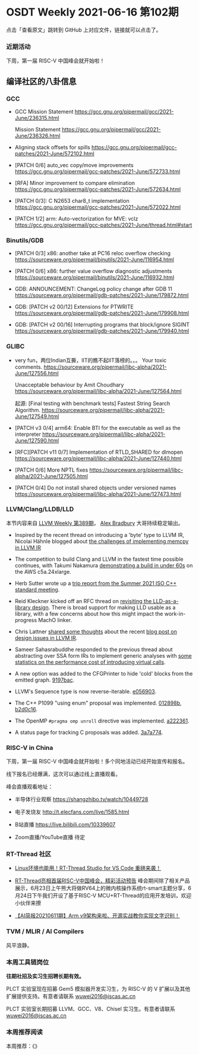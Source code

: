 # OSDT Weekly 2021-06-16 第102期

点击「查看原文」跳转到 GitHub 上对应文件，链接就可以点击了。

### 近期活动

下周，第一届 RISC-V 中国峰会就开始啦！

## 编译社区的八卦信息

### GCC

- GCC Mission Statement
  https://gcc.gnu.org/pipermail/gcc/2021-June/236315.html

  Mission Statement
  https://gcc.gnu.org/pipermail/gcc/2021-June/236326.html

- Aligning stack offsets for spills
  https://gcc.gnu.org/pipermail/gcc-patches/2021-June/572102.html

- [PATCH 0/6] auto_vec copy/move improvements
  https://gcc.gnu.org/pipermail/gcc-patches/2021-June/572733.html

- [RFA] Minor improvement to compare elimination
  https://gcc.gnu.org/pipermail/gcc-patches/2021-June/572634.html

- [PATCH 0/3]: C N2653 char8_t implementation
  https://gcc.gnu.org/pipermail/gcc-patches/2021-June/572022.html

- [PATCH 1/2] arm: Auto-vectorization for MVE: vclz
  https://gcc.gnu.org/pipermail/gcc-patches/2021-June/thread.html#start

### Binutils/GDB

- [PATCH 0/3] x86: another take at PC16 reloc overflow checking
  https://sourceware.org/pipermail/binutils/2021-June/116954.html

- [PATCH 0/6] x86: further value overflow diagnostic adjustments
  https://sourceware.org/pipermail/binutils/2021-June/116932.html

- GDB: ANNOUNCEMENT: ChangeLog policy change after GDB 11
  https://sourceware.org/pipermail/gdb-patches/2021-June/179872.html

- GDB: [PATCH v2 00/12] Extensions for PTWRITE
  https://sourceware.org/pipermail/gdb-patches/2021-June/179908.html

- GDB: [PATCH v2 00/16] Interrupting programs that block/ignore SIGINT
  https://sourceware.org/pipermail/gdb-patches/2021-June/179940.html

### GLIBC

- very fun，两位Indian互撕，IIT的瞧不起IIT落榜的。。。
  Your toxic comments.
  https://sourceware.org/pipermail/libc-alpha/2021-June/127556.html

  Unacceptable behaviour by Amit Choudhary
  https://sourceware.org/pipermail/libc-alpha/2021-June/127564.html  

  起源: [Final testing with benchmark tests] Fastest String Search Algorithm.
  https://sourceware.org/pipermail/libc-alpha/2021-June/127549.html

- [PATCH v3 0/4] arm64: Enable BTI for the executable as well as the interpreter
  https://sourceware.org/pipermail/libc-alpha/2021-June/127590.html

- [RFC][PATCH v11 0/7] Implementation of RTLD_SHARED for dlmopen
  https://sourceware.org/pipermail/libc-alpha/2021-June/127440.html

- [PATCH 0/6] More NPTL fixes
  https://sourceware.org/pipermail/libc-alpha/2021-June/127505.html

- [PATCH 0/4] Do not install shared objects under versioned names
  https://sourceware.org/pipermail/libc-alpha/2021-June/127473.html

### LLVM/Clang/LLDB/LLD

本节内容来自 [LLVM Weekly 第389期](http://llvmweekly.org/issue/389)，
[Alex Bradbury](https://www.linkedin.com/in/alex-bradbury/) 大哥持续稳定输出。

* Inspired by the recent thread on introducing a 'byte' type to LLVM IR, Nicolai Hähnle blogged about [the challenges of implementing memcpy in LLVM IR](https://nhaehnle.blogspot.com/2021/06/can-memcpy-be-implemented-in-llvm-ir.html)

* The competition to build Clang and LLVM in the fastest time possible continues, with Takumi Nakamura [demonstrating a build in under 60s](https://twitter.com/chapuni/status/1401519362058555393) on the AWS c5a.24xlarge.

* Herb Sutter wrote up a [trip report from the Summer 2021 ISO C++ standard meeting](https://herbsutter.com/2021/06/09/trip-report-summer-2021-iso-c-standards-meeting-virtual/).

* Reid Kleckner kicked off an RFC thread on [revisiting the LLD-as-a-library design](https://lists.llvm.org/pipermail/llvm-dev/2021-June/151031.html).
  There is broad support for making LLD usable as a library, with a few concerns about how this might impact the work-in-progress MachO linker.

* Chris Lattner [shared some thoughts](https://lists.llvm.org/pipermail/llvm-dev/2021-June/150995.html) about the recent [blog post on design issues in LLVM IR](https://www.npopov.com/2021/06/02/Design-issues-in-LLVM-IR.html).

* Sameer Sahasrabuddhe responded to the previous thread about abstracting
  over SSA form IRs to implement generic analyses with [some statistics on the
  performance cost of introducing virtual
  calls](https://lists.llvm.org/pipermail/llvm-dev/2021-June/150990.html).

* A new option was added to the CFGPrinter to hide 'cold' blocks from the
  emitted graph. [9197bac](https://reviews.llvm.org/rG9197bac297f7).

* LLVM's Sequence type is now reverse-iterable.
  [e056903](https://reviews.llvm.org/rGe0569033e21d).

* The C++ P1099 "using enum" proposal was implemented.
  [012898b](https://reviews.llvm.org/rG012898b92cad),
  [b2d0c16](https://reviews.llvm.org/rGb2d0c16e91f3).

* The OpenMP `#pragma omp unroll` directive was implemented.
  [a222361](https://reviews.llvm.org/rGa22236120f17).

* A status page for tracking C proposals was added.
  [3a7a774](https://reviews.llvm.org/rG3a7a77494178).


### RISC-V in China

下周，第一届 RISC-V 中国峰会就开始啦！多个同地活动已经开始宣传和报名。

线下报名已经爆满，这次可以通过线上直播观看。

峰会直播观看地址：

- 半导体行业观察
  https://shangzhibo.tv/watch/10449728

- 电子发烧友
  http://t.elecfans.com/live/1585.html

- B站直播
  https://live.bilibili.com/10339607

- Zoom直播/YouTube直播
  待定

### RT-Thread 社区

- [Linux环境也能用！RT-Thread Studio for VS Code 重磅来袭！](https://mp.weixin.qq.com/s/OzjSP4hy4n4HJkF6hdxLZQ)

- [RT-Thread亮相首届RISC-V中国峰会，精彩活动预告](https://mp.weixin.qq.com/s/TSu2-sESU9wnWKWXWn4hzQ) 峰会期间除了相关产品展示，6月23日上午熊大将做RV64上的微内核操作系统rt-smart主题分享，6月24日下午我们开设了基于RISC-V MCU+RT-Thread的应用开发培训，欢迎小伙伴来撩

- [【AI简报20210611期】Arm v9架构来啦、开源实战教你实现文字识别！](https://mp.weixin.qq.com/s/8tPFAObnmDSpzrX5Gh7p_A)

### TVM / MLIR / AI Compilers

风平浪静。

### 本周工具链岗位

**往期社招及实习生招聘长期有效。**

PLCT 实验室现在招募 Gem5 模拟器开发实习生，为 RISC-V 的 V 扩展以及其他扩展提供支持。有意者请联系 wuwei2016@iscas.ac.cn

PLCT 实验室长期招募 LLVM、GCC、V8、Chisel 实习生。有意者请联系 wuwei2016@iscas.ac.cn

### 本周推荐阅读

本周推荐：《》
